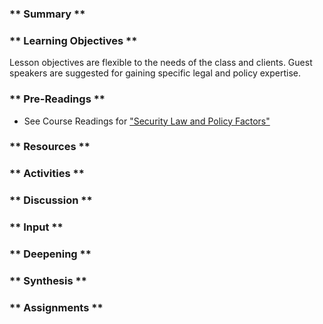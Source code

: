 ### ** Summary **

### ** Learning Objectives **

Lesson objectives are flexible to the needs of the class and clients. Guest speakers are suggested for gaining specific legal and policy expertise.

### ** Pre-Readings **

* See Course Readings for ["Security Law and Policy Factors"](../../../Consolidated_Bibliography#law)

### ** Resources **

### ** Activities **

### ** Discussion **

### ** Input **

### ** Deepening **

### ** Synthesis **

### ** Assignments **

